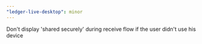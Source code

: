 ```yaml
---
"ledger-live-desktop": minor
---
```


Don't display 'shared securely' during receive flow if the user didn't use his device

